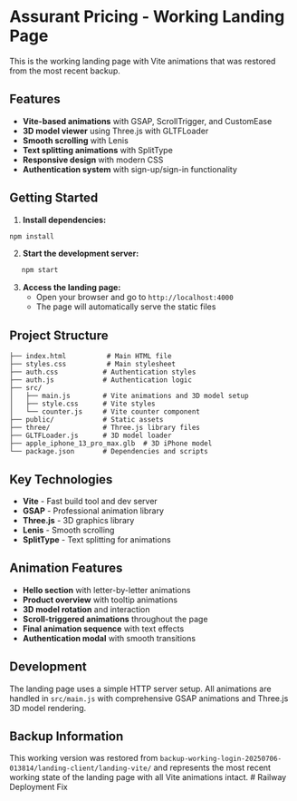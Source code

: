 # Assurant Pricing - Working Landing Page

This is the working landing page with Vite animations that was restored from the most recent backup.

## Features

- **Vite-based animations** with GSAP, ScrollTrigger, and CustomEase
- **3D model viewer** using Three.js with GLTFLoader
- **Smooth scrolling** with Lenis
- **Text splitting animations** with SplitType
- **Responsive design** with modern CSS
- **Authentication system** with sign-up/sign-in functionality

## Getting Started

1. **Install dependencies:**
```bash
npm install
```

2. **Start the development server:**
```bash
   npm start
   ```

3. **Access the landing page:**
   - Open your browser and go to `http://localhost:4000`
   - The page will automatically serve the static files

## Project Structure

```
├── index.html          # Main HTML file
├── styles.css          # Main stylesheet
├── auth.css           # Authentication styles
├── auth.js            # Authentication logic
├── src/
│   ├── main.js        # Vite animations and 3D model setup
│   ├── style.css      # Vite styles
│   └── counter.js     # Vite counter component
├── public/            # Static assets
├── three/             # Three.js library files
├── GLTFLoader.js      # 3D model loader
├── apple_iphone_13_pro_max.glb  # 3D iPhone model
└── package.json       # Dependencies and scripts
```

## Key Technologies

- **Vite** - Fast build tool and dev server
- **GSAP** - Professional animation library
- **Three.js** - 3D graphics library
- **Lenis** - Smooth scrolling
- **SplitType** - Text splitting for animations

## Animation Features

- **Hello section** with letter-by-letter animations
- **Product overview** with tooltip animations
- **3D model rotation** and interaction
- **Scroll-triggered animations** throughout the page
- **Final animation sequence** with text effects
- **Authentication modal** with smooth transitions

## Development

The landing page uses a simple HTTP server setup. All animations are handled in `src/main.js` with comprehensive GSAP animations and Three.js 3D model rendering.

## Backup Information

This working version was restored from `backup-working-login-20250706-013814/landing-client/landing-vite/` and represents the most recent working state of the landing page with all Vite animations intact. # Railway Deployment Fix
